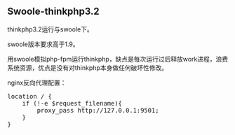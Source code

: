 ﻿Swoole-thinkphp3.2
----------
thinkphp3.2运行与swoole下。

swoole版本要求高于1.9。

用swoole模拟php-fpm运行thinkphp，缺点是每次运行过后释放work进程，浪费系统资源，优点是没有对thinkphp本身做任何破坏性修改。

nginx反向代理配置：

<pre>
location / {
    if (!-e $request_filename){
        proxy_pass http://127.0.0.1:9501;
    }
}
</pre>
